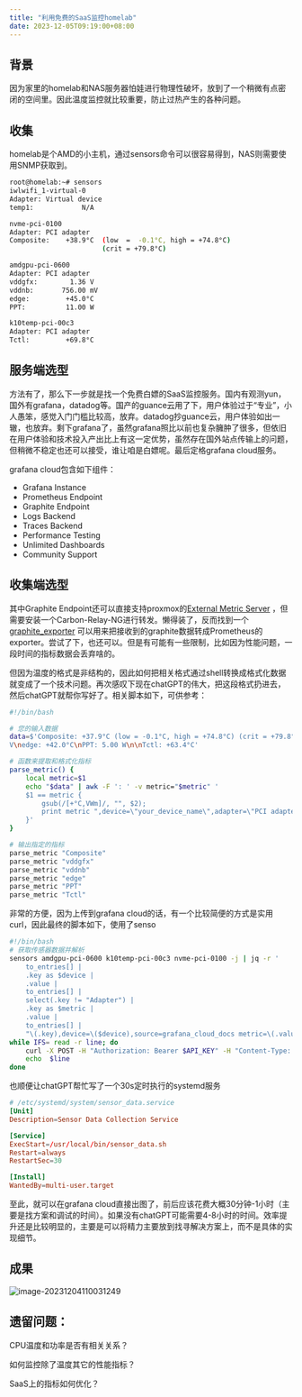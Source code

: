 ```yaml
---
title: "利用免费的SaaS监控homelab"
date: 2023-12-05T09:19:00+08:00
---
```

## 背景

因为家里的homelab和NAS服务器怕娃进行物理性破坏，放到了一个稍微有点密闭的空间里。因此温度监控就比较重要，防止过热产生的各种问题。

## 收集

homelab是个AMD的小主机，通过sensors命令可以很容易得到，NAS则需要使用SNMP获取到。

```bash
root@homelab:~# sensors
iwlwifi_1-virtual-0
Adapter: Virtual device
temp1:            N/A

nvme-pci-0100
Adapter: PCI adapter
Composite:    +38.9°C  (low  =  -0.1°C, high = +74.8°C)
                       (crit = +79.8°C)

amdgpu-pci-0600
Adapter: PCI adapter
vddgfx:        1.36 V
vddnb:       756.00 mV
edge:         +45.0°C
PPT:          11.00 W

k10temp-pci-00c3
Adapter: PCI adapter
Tctl:         +69.8°C
```

## 服务端选型

方法有了，那么下一步就是找一个免费白嫖的SaaS监控服务。国内有观测yun，国外有grafana，datadog等。国产的guance云用了下，用户体验过于“专业”，小人愚笨，感觉入门门槛比较高，放弃。datadog抄guance云，用户体验如出一辙，也放弃。剩下grafana了，虽然grafana照比以前也复杂臃肿了很多，但依旧在用户体验和技术投入产出比上有这一定优势，虽然存在国外站点传输上的问题，但稍微不稳定也还可以接受，谁让咱是白嫖呢。最后定格grafana cloud服务。

grafana cloud包含如下组件：

- Grafana Instance
- Prometheus Endpoint
- Graphite Endpoint
- Logs Backend
- Traces Backend
- Performance Testing
- Unlimited Dashboards
- Community Support

## 收集端选型

其中Graphite Endpoint还可以直接支持proxmox的[External Metric Server](https://pve.proxmox.com/wiki/External_Metric_Server) ，但需要安装一个Carbon-Relay-NG进行转发。懒得装了，反而找到一个[graphite_exporter](https://github.com/prometheus/graphite_exporter) 可以用来把接收到的graphite数据转成Prometheus的exporter。尝试了下，也还可以。但是有可能有一些限制，比如因为性能问题，一段时间的指标数据会丢弃啥的。

但因为温度的格式是非结构的，因此如何把相关格式通过shell转换成格式化数据就变成了一个技术问题。再次感叹下现在chatGPT的伟大，把这段格式扔进去，然后chatGPT就帮你写好了。相关脚本如下，可供参考：

```bash
#!/bin/bash

# 您的输入数据
data=$'Composite: +37.9°C (low = -0.1°C, high = +74.8°C) (crit = +79.8°C)\n\nvddgfx: 1.32 V\nvddnb: 749.00 m
V\nedge: +42.0°C\nPPT: 5.00 W\n\nTctl: +63.4°C'

# 函数来提取和格式化指标
parse_metric() {
    local metric=$1
    echo "$data" | awk -F ': ' -v metric="$metric" '
    $1 == metric {
        gsub(/[+°C,VWm]/, "", $2);
        print metric ",device=\"your_device_name\",adapter=\"PCI adapter\",source=\"grafana\" metric="$2
    }'
}

# 输出指定的指标
parse_metric "Composite"
parse_metric "vddgfx"
parse_metric "vddnb"
parse_metric "edge"
parse_metric "PPT"
parse_metric "Tctl"
```

非常的方便，因为上传到grafana cloud的话，有一个比较简便的方式是实用curl，因此最终的脚本如下，使用了senso

```bash
#!/bin/bash
# 获取传感器数据并解析
sensors amdgpu-pci-0600 k10temp-pci-00c3 nvme-pci-0100 -j | jq -r '
    to_entries[] |
    .key as $device |
    .value |
    to_entries[] |
    select(.key != "Adapter") |
    .key as $metric |
    .value |
    to_entries[] |
    "\(.key),device=\($device),source=grafana_cloud_docs metric=\(.value)"' |
while IFS= read -r line; do
    curl -X POST -H "Authorization: Bearer $API_KEY" -H "Content-Type: text/plain" "$URL" -d "$line"
    echo  $line
done
```

也顺便让chatGPT帮忙写了一个30s定时执行的systemd服务

```toml
# /etc/systemd/system/sensor_data.service
[Unit]
Description=Sensor Data Collection Service

[Service]
ExecStart=/usr/local/bin/sensor_data.sh
Restart=always
RestartSec=30

[Install]
WantedBy=multi-user.target
```

至此，就可以在grafana cloud直接出图了，前后应该花费大概30分钟-1小时（主要是找方案和调试的时间）。如果没有chatGPT可能需要4-8小时的时间。效率提升还是比较明显的，主要是可以将精力主要放到找寻解决方案上，而不是具体的实现细节。

## 成果

![image-20231204110031249](http://pic.chenym.net/blog/image-20231204110031249.png)

## 遗留问题：

CPU温度和功率是否有相关关系？

如何监控除了温度其它的性能指标？

SaaS上的指标如何优化？